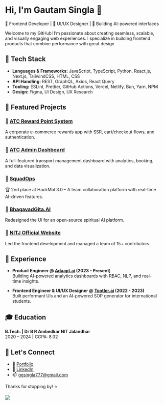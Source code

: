 # Hi, I'm Gautam Singla 👋

🚀 Frontend Developer | 🎨 UI/UX Designer | 🧠 Building AI-powered interfaces

Welcome to my GitHub! I’m passionate about creating seamless, scalable, and visually engaging web experiences. I specialize in building frontend products that combine performance with great design.

## 🔧 Tech Stack

- **Languages & Frameworks:** JavaScript, TypeScript, Python, React.js, Next.js, TailwindCSS, HTML, CSS  
- **API Handling:** REST, GraphQL, Axios, React Query  
- **Tooling:** ESLint, Prettier, GitHub Actions, Vercel, Netlify, Bun, Yarn, NPM  
- **Design:** Figma, UI Design, UX Research  

## 🧩 Featured Projects

### 🔹 [ATC Reward Point System](https://ggsingla.vercel.app/projects/atc-reward-point-system)
A corporate e-commerce rewards app with SSR, cart/checkout flows, and authentication.

### 🔹 [ATC Admin Dashboard](https://ggsingla.vercel.app/projects/atc-admin-dash)
A full-featured transport management dashboard with analytics, booking, and data visualization.

### 🔹 [SquadOps](https://ggsingla.vercel.app/projects/squadops)
🏆 2nd place at HackMol 3.0 – A team collaboration platform with real-time AI-driven features.

### 🔹 [BhagavadGita.AI](https://bhagavadgita.ai)
Redesigned the UI for an open-source spiritual AI platform.

### 🔹 [NITJ Official Website](https://nitj.ac.in)
Led the frontend development and managed a team of 15+ contributors.

## 💼 Experience

- **Product Engineer @ [Adaapt.ai](https://www.adaapt.ai/) (2023 - Present)**  
  Building AI-powered analytics dashboards with RBAC, NLP, and real-time insights.

- **Frontend Engineer & UI/UX Designer @ [Tootler.ai](https://tootler.ai/) (2022 - 2023)**  
  Built performant UIs and an AI-powered SOP generator for international students.

## 🎓 Education

**B.Tech. | Dr B R Ambedkar NIT Jalandhar**  
2020 – 2024 | CGPA: 8.02

## 🌱 Let's Connect

- 🔗 [Portfolio](https://ggsingla.vercel.app)  
- 💼 [LinkedIn](https://linkedin.com/in/ggsingla)  
- 📫 ggsingla777@gmail.com  

Thanks for stopping by! ⭐️

![](https://hit.yhype.me/github/profile?user_id=76390562)
